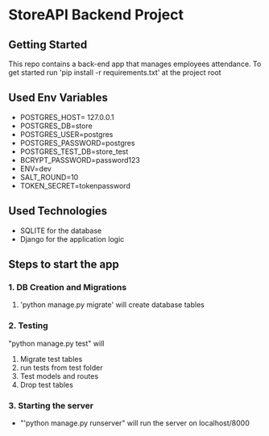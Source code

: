 # StoreAPI Backend Project

## Getting Started

This repo contains a back-end app that manages employees attendance.
To get started run 'pip install -r requirements.txt' at the project root

## Used Env Variables
- POSTGRES_HOST= 127.0.0.1
- POSTGRES_DB=store
- POSTGRES_USER=postgres
- POSTGRES_PASSWORD=postgres
- POSTGRES_TEST_DB=store_test
- BCRYPT_PASSWORD=password123
- ENV=dev
- SALT_ROUND=10
- TOKEN_SECRET=tokenpassword

## Used Technologies
- SQLITE for the database
- Django for the application logic

## Steps to start the app

### 1.  DB Creation and Migrations
1. 'python manage.py migrate' will create database tables

### 2. Testing

"python manage.py test" will
1. Migrate test tables
2. run tests from test folder
3. Test models and routes
4. Drop test tables

### 3. Starting the server

- "'python manage.py runserver" will run the server on localhost/8000
